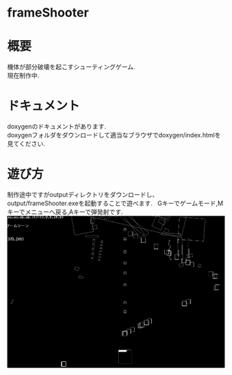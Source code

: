 # frameShooter

# 概要  
機体が部分破壊を起こすシューティングゲーム.  
現在制作中.  
  
# ドキュメント  
doxygenのドキュメントがあります.  
doxygenフォルダをダウンロードして適当なブラウザでdoxygen/index.htmlを見てください.  
# 遊び方  
制作途中ですがoutputディレクトリをダウンロードし、output/frameShooter.exeを起動することで遊べます.  
Gキーでゲームモード,Mキーでメニューへ戻る,Aキーで弾発射です.  
![demo](https://github.com/SSN817/frameShooter/blob/master/demo.png)  
